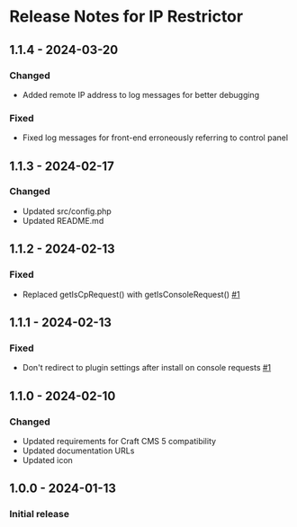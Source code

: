 # Release Notes for IP Restrictor

## 1.1.4 - 2024-03-20

### Changed
- Added remote IP address to log messages for better debugging

### Fixed
- Fixed log messages for front-end erroneously referring to control panel

## 1.1.3 - 2024-02-17

### Changed
- Updated src/config.php
- Updated README.md

## 1.1.2 - 2024-02-13

### Fixed
- Replaced getIsCpRequest() with getIsConsoleRequest() [#1](https://github.com/jrrdnx/craft-ip-restrictor/issues/1)

## 1.1.1 - 2024-02-13

### Fixed
- Don't redirect to plugin settings after install on console requests [#1](https://github.com/jrrdnx/craft-ip-restrictor/issues/1)

## 1.1.0 - 2024-02-10

### Changed
- Updated requirements for Craft CMS 5 compatibility
- Updated documentation URLs
- Updated icon

## 1.0.0 - 2024-01-13

### Initial release
